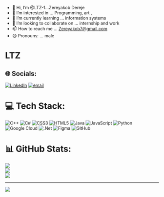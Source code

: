 - 👋 Hi, I’m @LTZ-1...Zereyakob Dereje 
- 👀 I’m interested in ... Programming, art ,
- 🌱 I’m currently learning ... information systems 
- 💞️ I’m looking to collaborate on ... internship and work
- 📫 How to reach me ... Zereyakob7@gmail.com 
- 😄 Pronouns: ... male

# LTZ

## 🌐 Socials:
[![LinkedIn](https://img.shields.io/badge/LinkedIn-%230077B5.svg?logo=linkedin&logoColor=white)](https://linkedin.com/in/"https://www.linkedin.com/in/zereyakob-dereje-a46332364) [![email](https://img.shields.io/badge/Email-D14836?logo=gmail&logoColor=white)](mailto:Zereyakob7@gmail.com) 

# 💻 Tech Stack:
![C++](https://img.shields.io/badge/c++-%2300599C.svg?style=for-the-badge&logo=c%2B%2B&logoColor=white) ![C#](https://img.shields.io/badge/c%23-%23239120.svg?style=for-the-badge&logo=csharp&logoColor=white) ![CSS3](https://img.shields.io/badge/css3-%231572B6.svg?style=for-the-badge&logo=css3&logoColor=white) ![HTML5](https://img.shields.io/badge/html5-%23E34F26.svg?style=for-the-badge&logo=html5&logoColor=white) ![Java](https://img.shields.io/badge/java-%23ED8B00.svg?style=for-the-badge&logo=openjdk&logoColor=white) ![JavaScript](https://img.shields.io/badge/javascript-%23323330.svg?style=for-the-badge&logo=javascript&logoColor=%23F7DF1E) ![Python](https://img.shields.io/badge/python-3670A0?style=for-the-badge&logo=python&logoColor=ffdd54) ![Google Cloud](https://img.shields.io/badge/GoogleCloud-%234285F4.svg?style=for-the-badge&logo=google-cloud&logoColor=white) ![.Net](https://img.shields.io/badge/.NET-5C2D91?style=for-the-badge&logo=.net&logoColor=white) ![Figma](https://img.shields.io/badge/figma-%23F24E1E.svg?style=for-the-badge&logo=figma&logoColor=white) ![GitHub](https://img.shields.io/badge/github-%23121011.svg?style=for-the-badge&logo=github&logoColor=white)
# 📊 GitHub Stats:
![](https://github-readme-stats.vercel.app/api?username=LTZ-1&theme=dark&hide_border=false&include_all_commits=false&count_private=false)<br/>
![](https://nirzak-streak-stats.vercel.app/?user=LTZ-1&theme=dark&hide_border=false)<br/>
![](https://github-readme-stats.vercel.app/api/top-langs/?username=LTZ-1&theme=dark&hide_border=false&include_all_commits=false&count_private=false&layout=compact)

---
[![](https://visitcount.itsvg.in/api?id=LTZ-1&icon=0&color=0)](https://visitcount.itsvg.in)

<!-- Proudly created with GPRM ( https://gprm.itsvg.in ) -->

